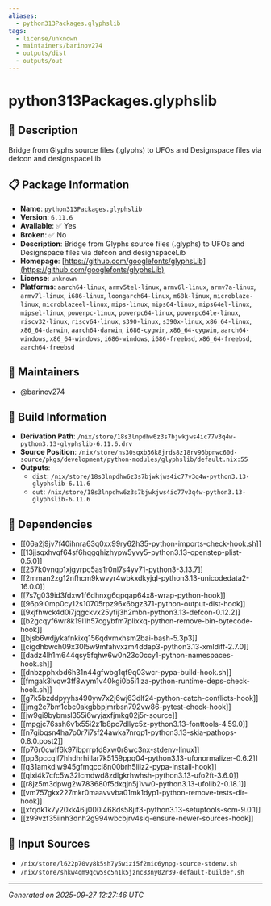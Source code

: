 ```yaml
---
aliases:
  - python313Packages.glyphslib
tags:
  - license/unknown
  - maintainers/barinov274
  - outputs/dist
  - outputs/out
---
```


# python313Packages.glyphslib

## 📝 Description

Bridge from Glyphs source files (.glyphs) to UFOs and Designspace files via defcon and designspaceLib

## 📋 Package Information

- **Name**: `python313Packages.glyphslib`
- **Version**: `6.11.6`
- **Available**: ✅ Yes
- **Broken**: ✅ No
- **Description**: Bridge from Glyphs source files (.glyphs) to UFOs and Designspace files via defcon and designspaceLib
- **Homepage**: [https://github.com/googlefonts/glyphsLib](https://github.com/googlefonts/glyphsLib)
- **License**: `unknown`
- **Platforms**: `aarch64-linux`, `armv5tel-linux`, `armv6l-linux`, `armv7a-linux`, `armv7l-linux`, `i686-linux`, `loongarch64-linux`, `m68k-linux`, `microblaze-linux`, `microblazeel-linux`, `mips-linux`, `mips64-linux`, `mips64el-linux`, `mipsel-linux`, `powerpc-linux`, `powerpc64-linux`, `powerpc64le-linux`, `riscv32-linux`, `riscv64-linux`, `s390-linux`, `s390x-linux`, `x86_64-linux`, `x86_64-darwin`, `aarch64-darwin`, `i686-cygwin`, `x86_64-cygwin`, `aarch64-windows`, `x86_64-windows`, `i686-windows`, `i686-freebsd`, `x86_64-freebsd`, `aarch64-freebsd`
## 👥 Maintainers

- @barinov274


## 🔧 Build Information

- **Derivation Path**: `/nix/store/18s3lnpdhw6z3s7bjwkjws4ic77v3q4w-python3.13-glyphslib-6.11.6.drv`
- **Source Position**: `/nix/store/ns30sqxb36k8jrds8z18rv96bpnwc60d-source/pkgs/development/python-modules/glyphslib/default.nix:55`
- **Outputs**:
  - `dist`:  `/nix/store/18s3lnpdhw6z3s7bjwkjws4ic77v3q4w-python3.13-glyphslib-6.11.6`
  - `out`:  `/nix/store/18s3lnpdhw6z3s7bjwkjws4ic77v3q4w-python3.13-glyphslib-6.11.6`

## 🔗 Dependencies

- [[06a2j9jv7f40ihnra63q0xx99ry62h35-python-imports-check-hook.sh]]
- [[13jjsqxhvqf64sf6hqgqhizhypw5yvy5-python3.13-openstep-plist-0.5.0]]
- [[257k0vnqp1xjgyrpc5as1r0nl7s4yv71-python3-3.13.7]]
- [[2mman2zg12nfhcm9kwvyr4wbkxdkyjql-python3.13-unicodedata2-16.0.0]]
- [[7s7g039id3fdxw1f6dhnxg6qpqap64x8-wrap-python-hook]]
- [[96p9l0mp0cy12s10705rpz96x6bgz371-python-output-dist-hook]]
- [[9xjfhwck4d0i7jqgckvx25yfij3h2mbn-python3.13-defcon-0.12.2]]
- [[b2gcqyf6wr8k19l1h57cgybfm7plixkq-python-remove-bin-bytecode-hook]]
- [[bjsb6wdjykafnkixq156qdvmxhsm2bai-bash-5.3p3]]
- [[cigdhbwch09x30l5w9mfahvxzm4ddap3-python3.13-xmldiff-2.7.0]]
- [[dadz4lh1m644qsy5fqhw6w0n23c0ccy1-python-namespaces-hook.sh]]
- [[dnbzpphxbd6h31n44gfwbg1qf9q03wcr-pypa-build-hook.sh]]
- [[fmgak3lvqw3ff8wym1v40kgi0b5i1iza-python-runtime-deps-check-hook.sh]]
- [[g7k5bzddpyyhs490yw7x2j6wj63dlf24-python-catch-conflicts-hook]]
- [[jmg2c7bm1cbc0akgbbpjmrbsn792vw86-pytest-check-hook]]
- [[jw9gi9bybmsl355i6wyjaxfjmkg02j5r-source]]
- [[mpgjc76ssh6v1x55i2z1b8pc7dllyc5z-python3.13-fonttools-4.59.0]]
- [[n7gibqsn4ha7p0r7i7sf24awka7nrqp1-python3.13-skia-pathops-0.8.0.post2]]
- [[p76r0cwlf6k97ibprrpfd8xw0r8wc3nx-stdenv-linux]]
- [[pp3pccqlf7hhdhrhillar7k5159ppq04-python3.13-ufonormalizer-0.6.2]]
- [[q31amkdlw945gfmqcci8n00brh5liiz2-pypa-install-hook]]
- [[qixi4k7cfc5w32lcmdwd8zdlgkrhwhsh-python3.13-ufo2ft-3.6.0]]
- [[r8jz5m3dpwg2w783680f5dxqjn5j1vw0-python3.13-ufolib2-0.18.1]]
- [[vm757gkx227mkr0maavvvba01mk1dyp1-python-remove-tests-dir-hook]]
- [[xfqdk1k7y20kk46ij000l468ds58jif3-python3.13-setuptools-scm-9.0.1]]
- [[z99vzf35iinh3dnh2g994wbcbjrv4siq-ensure-newer-sources-hook]]

## 📁 Input Sources

- `/nix/store/l622p70vy8k5sh7y5wizi5f2mic6ynpg-source-stdenv.sh`
- `/nix/store/shkw4qm9qcw5sc5n1k5jznc83ny02r39-default-builder.sh`

---
*Generated on 2025-09-27 12:27:46 UTC*
